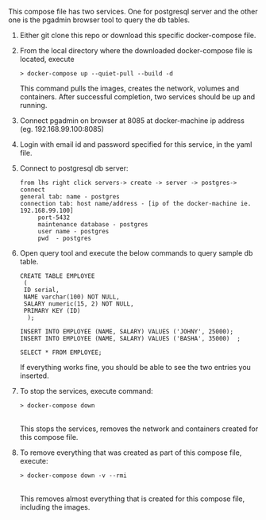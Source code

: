 This compose file has two services. One for postgresql server and the other one is the pgadmin browser tool to query the db tables.

1. Either git clone this repo or download this specific docker-compose file.

2. From the local directory where the downloaded docker-compose file is located, execute		
	
       > docker-compose up --quiet-pull --build -d
	
    This command pulls the images, creates the network, volumes and containers.
    After successful completion, two services should be up and running.
	
3. Connect pgadmin on browser at 8085 at docker-machine ip address (eg. 192.168.99.100:8085)

4. Login with email id and password specified for this service, in the yaml file.

5. Connect to postgresql db server:
		
       from lhs right click servers-> create -> server -> postgres-> connect
	   general tab: name - postgres
	   connection tab: host name/address - [ip of the docker-machine ie. 192.168.99.100]
			port-5432
			maintenance database - postgres
			user name - postgres
			pwd  - postgres

6. Open query tool and execute the below commands to query sample db table.

	   CREATE TABLE EMPLOYEE
	    (
		ID serial,
		NAME varchar(100) NOT NULL,
		SALARY numeric(15, 2) NOT NULL,
		PRIMARY KEY (ID)
	     );

	   INSERT INTO EMPLOYEE (NAME, SALARY) VALUES ('JOHNY', 25000);
	   INSERT INTO EMPLOYEE (NAME, SALARY) VALUES ('BASHA', 35000)	;				

	   SELECT * FROM EMPLOYEE;

    If everything works fine, you should be able to see the two entries you inserted.

7. To stop the services, execute command: 

       > docker-compose down

      <br>This stops the services, removes the network and containers created for this compose file.

8. To remove everything that was created as part of this compose file, execute: 
	
       > docker-compose down -v --rmi 

      <br>This removes almost everything that is created for this compose file, including the images.
